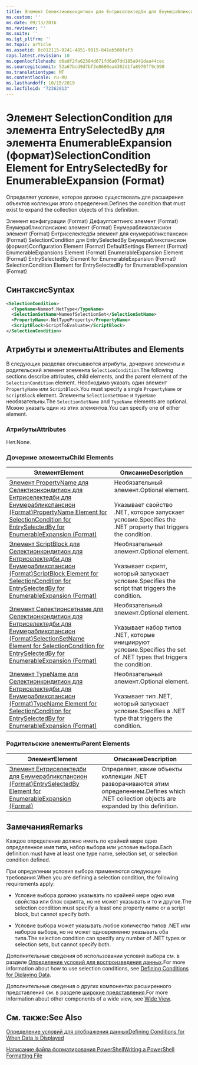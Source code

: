```yaml
---
title: Элемент Селектионкондитион для Ентриселектедби для Енумерабликспансион (Format) | Документация Майкрософт
ms.custom: ''
ms.date: 09/13/2016
ms.reviewer: ''
ms.suite: ''
ms.tgt_pltfrm: ''
ms.topic: article
ms.assetid: 8c012115-9241-4851-9015-841eb508faf3
caps.latest.revision: 10
ms.openlocfilehash: d6adf2fa62384d671fd6a07dd185a941daa44cec
ms.sourcegitcommit: 52a67bcd9d7bf3e8600ea4302d1fa8970ff9c998
ms.translationtype: MT
ms.contentlocale: ru-RU
ms.lasthandoff: 10/15/2019
ms.locfileid: "72362013"
---
```

# <a name="selectioncondition-element-for-entryselectedby-for-enumerableexpansion-format"></a><span data-ttu-id="9a440-102">Элемент SelectionCondition для элемента EntrySelectedBy для элемента EnumerableExpansion (формат)</span><span class="sxs-lookup"><span data-stu-id="9a440-102">SelectionCondition Element for EntrySelectedBy for EnumerableExpansion (Format)</span></span>

<span data-ttu-id="9a440-103">Определяет условие, которое должно существовать для расширения объектов коллекции этого определения.</span><span class="sxs-lookup"><span data-stu-id="9a440-103">Defines the condition that must exist to expand the collection objects of this definition.</span></span>

<span data-ttu-id="9a440-104">Элемент конфигурации (Format) Дефаултсеттингс элемент (Format) Енумерабликспансионс элемент (Format) Енумерабликспансион элемент (Format) Ентриселектедби элемент для енумерабликспансион (Format) SelectionCondition для EntrySelectedBy Енумерабликспансион (формат)</span><span class="sxs-lookup"><span data-stu-id="9a440-104">Configuration Element (Format) DefaultSettings Element (Format) EnumerableExpansions Element (Format) EnumerableExpansion Element (Format) EntrySelectedBy Element for EnumerableExpansion (Format) SelectionCondition Element for EntrySelectedBy for EnumerableExpansion (Format)</span></span>

## <a name="syntax"></a><span data-ttu-id="9a440-105">Синтаксис</span><span class="sxs-lookup"><span data-stu-id="9a440-105">Syntax</span></span>

```xml
<SelectionCondition>
  <TypeName>Nameof.NetType</TypeName>
  <SelectionSetName>NameofSelectionSet</SelectionSetName>
  <PropertyName>.NetTypeProperty</PropertyName>
  <ScriptBlock>ScriptToEvaluate</ScriptBlock>
</SelectionCondition>
```

## <a name="attributes-and-elements"></a><span data-ttu-id="9a440-106">Атрибуты и элементы</span><span class="sxs-lookup"><span data-stu-id="9a440-106">Attributes and Elements</span></span>

<span data-ttu-id="9a440-107">В следующих разделах описываются атрибуты, дочерние элементы и родительский элемент элемента `SelectionCondition`.</span><span class="sxs-lookup"><span data-stu-id="9a440-107">The following sections describe attributes, child elements, and the parent element of the `SelectionCondition` element.</span></span> <span data-ttu-id="9a440-108">Необходимо указать один элемент `PropertyName` или `ScriptBlock`.</span><span class="sxs-lookup"><span data-stu-id="9a440-108">You must specify a single `PropertyName` or `ScriptBlock` element.</span></span> <span data-ttu-id="9a440-109">Элементы `SelectionSetName` и `TypeName` необязательны.</span><span class="sxs-lookup"><span data-stu-id="9a440-109">The `SelectionSetName` and `TypeName` elements are optional.</span></span> <span data-ttu-id="9a440-110">Можно указать один из этих элементов.</span><span class="sxs-lookup"><span data-stu-id="9a440-110">You can specify one of either element.</span></span>

### <a name="attributes"></a><span data-ttu-id="9a440-111">Атрибуты</span><span class="sxs-lookup"><span data-stu-id="9a440-111">Attributes</span></span>

<span data-ttu-id="9a440-112">Нет.</span><span class="sxs-lookup"><span data-stu-id="9a440-112">None.</span></span>

### <a name="child-elements"></a><span data-ttu-id="9a440-113">Дочерние элементы</span><span class="sxs-lookup"><span data-stu-id="9a440-113">Child Elements</span></span>

|<span data-ttu-id="9a440-114">Элемент</span><span class="sxs-lookup"><span data-stu-id="9a440-114">Element</span></span>|<span data-ttu-id="9a440-115">Описание</span><span class="sxs-lookup"><span data-stu-id="9a440-115">Description</span></span>|
|-------------|-----------------|
|[<span data-ttu-id="9a440-116">Элемент PropertyName для Селектионкондитион для Ентриселектедби для Енумерабликспансион (Format)</span><span class="sxs-lookup"><span data-stu-id="9a440-116">PropertyName Element for SelectionCondition for EntrySelectedBy for EnumerableExpansion (Format)</span></span>](./propertyname-element-for-selectioncondition-for-entryselectedby-for-enumerableexpansion-format.md)|<span data-ttu-id="9a440-117">Необязательный элемент.</span><span class="sxs-lookup"><span data-stu-id="9a440-117">Optional element.</span></span><br /><br /> <span data-ttu-id="9a440-118">Указывает свойство .NET, которое запускает условие.</span><span class="sxs-lookup"><span data-stu-id="9a440-118">Specifies the .NET property that triggers the condition.</span></span>|
|[<span data-ttu-id="9a440-119">Элемент ScriptBlock для Селектионкондитион для Ентриселектедби для Енумерабликспансион (Format)</span><span class="sxs-lookup"><span data-stu-id="9a440-119">ScriptBlock Element for SelectionCondition for EntrySelectedBy for EnumerableExpansion (Format)</span></span>](./scriptblock-element-for-selectioncondition-for-entryselectedby-for-enumerableexpansion-format.md)|<span data-ttu-id="9a440-120">Необязательный элемент.</span><span class="sxs-lookup"><span data-stu-id="9a440-120">Optional element.</span></span><br /><br /> <span data-ttu-id="9a440-121">Указывает скрипт, который запускает условие.</span><span class="sxs-lookup"><span data-stu-id="9a440-121">Specifies the script that triggers the condition.</span></span>|
|[<span data-ttu-id="9a440-122">Элемент Селектионсетнаме для Селектионкондитион для Ентриселектедби для Енумерабликспансион (Format)</span><span class="sxs-lookup"><span data-stu-id="9a440-122">SelectionSetName Element for SelectionCondition for EntrySelectedBy for EnumerableExpansion (Format)</span></span>](./selectionsetname-element-for-selectioncondition-for-entryselectedby-for-enumerableexpansion-format.md)|<span data-ttu-id="9a440-123">Необязательный элемент.</span><span class="sxs-lookup"><span data-stu-id="9a440-123">Optional element.</span></span><br /><br /> <span data-ttu-id="9a440-124">Указывает набор типов .NET, которые инициируют условие.</span><span class="sxs-lookup"><span data-stu-id="9a440-124">Specifies the set of .NET types that triggers the condition.</span></span>|
|[<span data-ttu-id="9a440-125">Элемент TypeName для Селектионкондитион для Ентриселектедби для Енумерабликспансион (Format)</span><span class="sxs-lookup"><span data-stu-id="9a440-125">TypeName Element for SelectionCondition for EntrySelectedBy for EnumerableExpansion (Format)</span></span>](./typename-element-for-selectioncondition-for-entryselectedby-for-enumerableexpansion-format.md)|<span data-ttu-id="9a440-126">Необязательный элемент.</span><span class="sxs-lookup"><span data-stu-id="9a440-126">Optional element.</span></span><br /><br /> <span data-ttu-id="9a440-127">Указывает тип .NET, который запускает условие.</span><span class="sxs-lookup"><span data-stu-id="9a440-127">Specifies a .NET type that triggers the condition.</span></span>|

### <a name="parent-elements"></a><span data-ttu-id="9a440-128">Родительские элементы</span><span class="sxs-lookup"><span data-stu-id="9a440-128">Parent Elements</span></span>

|<span data-ttu-id="9a440-129">Элемент</span><span class="sxs-lookup"><span data-stu-id="9a440-129">Element</span></span>|<span data-ttu-id="9a440-130">Описание</span><span class="sxs-lookup"><span data-stu-id="9a440-130">Description</span></span>|
|-------------|-----------------|
|[<span data-ttu-id="9a440-131">Элемент Ентриселектедби для Енумерабликспансион (Format)</span><span class="sxs-lookup"><span data-stu-id="9a440-131">EntrySelectedBy Element for EnumerableExpansion (Format)</span></span>](./entryselectedby-element-for-enumerableexpansion-format.md)|<span data-ttu-id="9a440-132">Определяет, какие объекты коллекции .NET разворачиваются этим определением.</span><span class="sxs-lookup"><span data-stu-id="9a440-132">Defines which .NET collection objects are expanded by this definition.</span></span>|

## <a name="remarks"></a><span data-ttu-id="9a440-133">Замечания</span><span class="sxs-lookup"><span data-stu-id="9a440-133">Remarks</span></span>

<span data-ttu-id="9a440-134">Каждое определение должно иметь по крайней мере одно определенное имя типа, набор выбора или условие выбора.</span><span class="sxs-lookup"><span data-stu-id="9a440-134">Each definition must have at least one type name, selection set, or selection condition defined.</span></span>

<span data-ttu-id="9a440-135">При определении условия выбора применяются следующие требования.</span><span class="sxs-lookup"><span data-stu-id="9a440-135">When you are defining a selection condition, the following requirements apply:</span></span>

- <span data-ttu-id="9a440-136">Условие выбора должно указывать по крайней мере одно имя свойства или блок скрипта, но не может указывать и то и другое.</span><span class="sxs-lookup"><span data-stu-id="9a440-136">The selection condition must specify a least one property name or a script block, but cannot specify both.</span></span>

- <span data-ttu-id="9a440-137">Условие выбора может указывать любое количество типов .NET или наборов выбора, но не может одновременно указывать оба типа.</span><span class="sxs-lookup"><span data-stu-id="9a440-137">The selection condition can specify any number of .NET types or selection sets, but cannot specify both.</span></span>

<span data-ttu-id="9a440-138">Дополнительные сведения об использовании условий выбора см. в разделе [Определение условий для воспроизведения данных](./defining-conditions-for-displaying-data.md).</span><span class="sxs-lookup"><span data-stu-id="9a440-138">For more information about how to use selection conditions, see [Defining Conditions for Diplaying Data](./defining-conditions-for-displaying-data.md).</span></span>

<span data-ttu-id="9a440-139">Дополнительные сведения о других компонентах расширенного представления см. в разделе [широкие представления](./creating-a-wide-view.md).</span><span class="sxs-lookup"><span data-stu-id="9a440-139">For more information about other components of a wide view, see [Wide View](./creating-a-wide-view.md).</span></span>

## <a name="see-also"></a><span data-ttu-id="9a440-140">См. также:</span><span class="sxs-lookup"><span data-stu-id="9a440-140">See Also</span></span>

[<span data-ttu-id="9a440-141">Определение условий для отображения данных</span><span class="sxs-lookup"><span data-stu-id="9a440-141">Defining Conditions for When Data Is Displayed</span></span>](./defining-conditions-for-displaying-data.md)

[<span data-ttu-id="9a440-142">Написание файла форматирования PowerShell</span><span class="sxs-lookup"><span data-stu-id="9a440-142">Writing a PowerShell Formatting File</span></span>](./writing-a-powershell-formatting-file.md)
